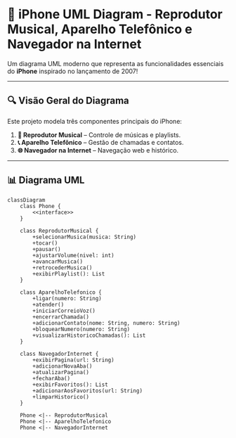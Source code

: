 # 📱 iPhone UML Diagram - Reprodutor Musical, Aparelho Telefônico e Navegador na Internet  

Um diagrama UML moderno que representa as funcionalidades essenciais do **iPhone** inspirado no lançamento de 2007!  

---

## 🔍 Visão Geral do Diagrama  
Este projeto modela três componentes principais do iPhone:  

1. **🎵 Reprodutor Musical** – Controle de músicas e playlists.  
2. **📞 Aparelho Telefônico** – Gestão de chamadas e contatos.  
3. **🌐 Navegador na Internet** – Navegação web e histórico.  

---

## 📊 Diagrama UML  

```mermaid
classDiagram
    class Phone {
        <<interface>>
    }

    class ReprodutorMusical {
        +selecionarMusica(musica: String)
        +tocar()
        +pausar()
        +ajustarVolume(nivel: int)
        +avancarMusica()
        +retrocederMusica()
        +exibirPlaylist(): List
    }

    class AparelhoTelefonico {
        +ligar(numero: String)
        +atender()
        +iniciarCorreioVoz()
        +encerrarChamada()
        +adicionarContato(nome: String, numero: String)
        +bloquearNumero(numero: String)
        +visualizarHistoricoChamadas(): List
    }

    class NavegadorInternet {
        +exibirPagina(url: String)
        +adicionarNovaAba()
        +atualizarPagina()
        +fecharAba()
        +exibirFavoritos(): List
        +adicionarAosFavoritos(url: String)
        +limparHistorico()
    }

    Phone <|-- ReprodutorMusical
    Phone <|-- AparelhoTelefonico
    Phone <|-- NavegadorInternet
